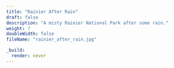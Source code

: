 ```yaml
---
title: "Rainier After Rain"
draft: false
description: "A misty Rainier National Park after some rain."
weight: 7
doubleWidth: false
fileName: "rainier_after_rain.jpg"

_build:
  render: never
---
```

